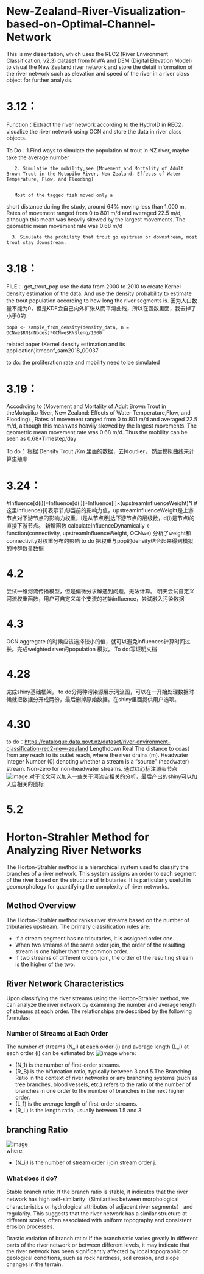 # New-Zealand-River-Visualization-based-on-Optimal-Channel-Network
This is my dissertation, which uses the REC2 (River Environment Classification, v2.3) dataset from NIWA and DEM (Digital Elevation Model) to visual the New Zealand river network and store the detail information of the river network such as elevation and speed of the river in a river class object for further analysis.

# 3.12：
Function：Extract the river network according to the HydroID in REC2， visualize the river network using OCN and store the data in river class objects.

To Do：1.Find ways to simulate the population of trout in NZ river, maybe take the average number

       2. Simulatie the mobility,see (Movement and Mortality of Adult Brown Trout in the Motupiko River, New Zealand: Effects of Water Temperature, Flow, and Flooding) 

       
       Most of the tagged fish moved only a
short distance during the study, around 64% moving
less than 1,000 m. Rates of movement ranged from 0 to
801 m/d and averaged 22.5 m/d, although this mean
was heavily skewed by the largest movements. The
geometric mean movement rate was 0.68 m/d


      3. Simulate the probility that trout go upstream or downstream, most trout stay downstream.

# 3.18：
FILE： get_trout_pop use the data from 2000 to 2010 to create Kernel density estimation of the data. And use the density probability to estimate the trout population according to how long the river segments is. 因为人口数量不能为0，但是KDE会自己向外扩张从而平滑曲线，所以在函数里面，我去掉了小于0的   
```
pop0 <- sample_from_density(density_data, n = OCNwe$RN$nNodes)*OCNwe$RN$leng/1000
```
related paper (Kernel density estimation and its application)itmconf_sam2018_00037

to do: the proliferation rate and mobility need to be simulated

# 3.19：
Accodrding to (Movement and Mortality of Adult Brown Trout in theMotupiko River, New Zealand: Effects of Water Temperature,Flow, and Flooding) , Rates of movement ranged from 0 to
 801 m/d and averaged 22.5 m/d, although this meanwas heavily skewed by the largest movements. The geometric mean movement rate was 0.68 m/d.
Thus the mobility can be seen as 0.68*Timestep/day


To do： 根据 Density Trout /Km 里面的数据，去掉outlier， 然后模拟曲线来计算生殖率

# 3.24：
#Influence[d(i)]=Influence[d(i)]+Influence[i]×(upstreamInfluenceWeight)^l
#这里Influence}[i]表示节点i当前的影响力值，upstreamInfluenceWeight是上游节点对下游节点的影响力权重，l是从节点i到达下游节点的层级数，d(i)是节点i的直接下游节点。
新增函数 calculateInfluenceDynamically <- function(connectivity, upstreamInfluenceWeight, OCNwe)
分析了weight和connectivity对权重分布的影响
to do 把权重与pop的density结合起来得到模拟的种群数量数据


# 4.2
尝试一维河流传播模型，但是偏微分求解遇到问题，无法计算。 明天尝试自定义河流权重函数，用户可自定义每个支流的初始influence，尝试融入污染数据


# 4.3
OCN aggregate 的时候应该选择较小的值，就可以避免influences计算时间过长。完成weighted river的population 模拟。
To do:写证明文档
# 4.28
完成shiny基础框架，
to do分两种污染源展示河流图，可以在一开始处理数据时候就把数据分开成两份，最后删掉原始数据。在shiny里面提供用户选项。

# 4.30
to do：https://catalogue.data.govt.nz/dataset/river-environment-classification-rec2-new-zealand    Lengthdown Real The distance to coast from any reach to its outlet reach, where the river drains (m). Headwater Integer Number (0) denoting whether a stream is a “source” (headwater) stream. Non-zero for non-headwater streams.  通过红心标注源头节点
![image](https://github.com/Yishion1/New-Zealand-River-Visualization-based-on-Optimal-Channel-Network/assets/66151793/47549162-4cc6-4208-a38c-59a1efd0ae04)
对于论文可以加入一些关于河流自相关的分析，最后产出的shiny可以加入自相关的图标

# 5.2
# Horton-Strahler Method for Analyzing River Networks

The Horton-Strahler method is a hierarchical system used to classify the branches of a river network. This system assigns an order to each segment of the river based on the structure of tributaries. It is particularly useful in geomorphology for quantifying the complexity of river networks.

## Method Overview

The Horton-Strahler method ranks river streams based on the number of tributaries upstream. The primary classification rules are:

- If a stream segment has no tributaries, it is assigned order one.
- When two streams of the same order join, the order of the resulting stream is one higher than the common order.
- If two streams of different orders join, the order of the resulting stream is the higher of the two.

## River Network Characteristics
Upon classifying the river streams using the Horton-Strahler method, we can analyze the river network by examining the number and average length of streams at each order. The relationships are described by the following formulas:
### Number of Streams at Each Order

The number of streams \(N_i\) at each order \(i\) and average length (L_i\) at each order \(i\)  can be estimated by:
![image](https://github.com/Yishion1/New-Zealand-River-Visualization-based-on-Optimal-Channel-Network/assets/66151793/d1d33c22-2767-47ec-a2db-fca88239abdd)
where:
- \(N_1\) is the number of first-order streams.
- \(R_B\) is the bifurcation ratio, typically between 3 and 5.The Branching Ratio in the context of river networks or any branching systems (such as tree branches, blood vessels, etc.) refers to the ratio of the number of branches in one order to the number of branches in the next higher order. 
- \(L_1\) is the average length of first-order streams.
- \(R_L\) is the length ratio, usually between 1.5 and 3.


## branching Ratio

![image](https://github.com/Yishion1/New-Zealand-River-Visualization-based-on-Optimal-Channel-Network/assets/66151793/b490c455-6648-4be0-b4fe-a37193f9ee31)    
where:
- \(N_ij\) is the number of stream order i join stream order j.


### What does it do?  
Stable branch ratio: If the branch ratio is stable, it indicates that the river network has high self-similarity（Similarities between morphological characteristics or hydrological attributes of adjacent river segments） and regularity. This suggests that the river network has a similar structure at different scales, often associated with uniform topography and consistent erosion processes.

Drastic variation of branch ratio: If the branch ratio varies greatly in different parts of the river network or between different levels, it may indicate that the river network has been significantly affected by local topographic or geological conditions, such as rock hardness, soil erosion, and slope changes in the terrain.
